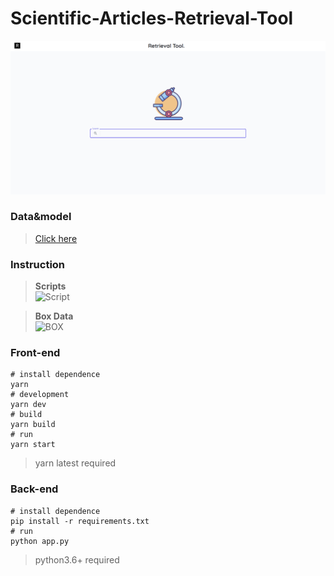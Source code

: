 # Scientific-Articles-Retrieval-Tool
<p align="center"><img src="./assets/index.png"></p>

### Data&model
> [Click here](https://universityofadelaide.app.box.com/folder/147443411383)

### Instruction
> **Scripts**  
![Script](https://media.github.cs.adelaide.edu.au/user/2144/files/21b1e651-fb7b-460b-952b-aeeb044a3040)  

> **Box Data**  
![BOX](https://media.github.cs.adelaide.edu.au/user/2144/files/effaf18c-424b-4e75-b928-f5675f85ed46)  

### Front-end
```shell
# install dependence
yarn
# development
yarn dev
# build
yarn build
# run
yarn start
```
> yarn latest required

### Back-end
```shell
# install dependence
pip install -r requirements.txt
# run
python app.py
```
> python3.6+ required
